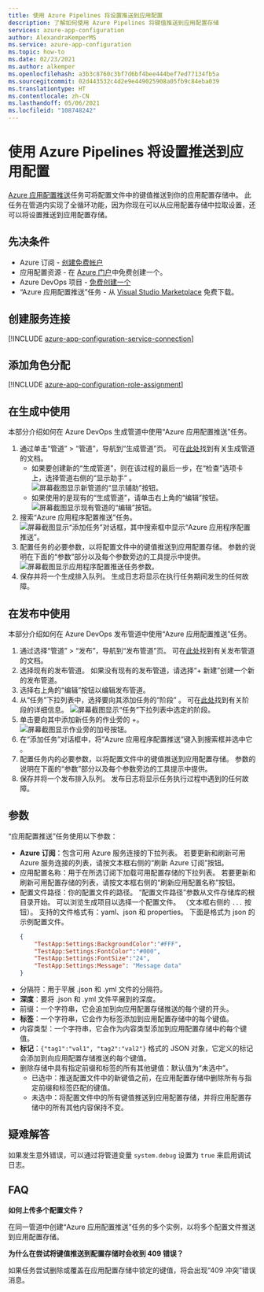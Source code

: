 ```yaml
---
title: 使用 Azure Pipelines 将设置推送到应用配置
description: 了解如何使用 Azure Pipelines 将键值推送到应用配置存储
services: azure-app-configuration
author: AlexandraKemperMS
ms.service: azure-app-configuration
ms.topic: how-to
ms.date: 02/23/2021
ms.author: alkemper
ms.openlocfilehash: a3b3c8760c3bf7d6bf4bee444bef7ed77134fb5a
ms.sourcegitcommit: 02d443532c4d2e9e449025908a05fb9c84eba039
ms.translationtype: HT
ms.contentlocale: zh-CN
ms.lasthandoff: 05/06/2021
ms.locfileid: "108748242"
---
```

# <a name="push-settings-to-app-configuration-with-azure-pipelines"></a>使用 Azure Pipelines 将设置推送到应用配置

[Azure 应用配置推送](https://marketplace.visualstudio.com/items?itemName=AzureAppConfiguration.azure-app-configuration-task-push)任务可将配置文件中的键值推送到你的应用配置存储中。 此任务在管道内实现了全循环功能，因为你现在可以从应用配置存储中拉取设置，还可以将设置推送到应用配置存储。

## <a name="prerequisites"></a>先决条件

- Azure 订阅 - [创建免费帐户](https://azure.microsoft.com/free/)
- 应用配置资源 - 在 [Azure 门户](https://portal.azure.com)中免费创建一个。
- Azure DevOps 项目 - [免费创建一个](https://go.microsoft.com/fwlink/?LinkId=2014881)
- “Azure 应用配置推送”任务 - 从 [Visual Studio Marketplace](https://marketplace.visualstudio.com/items?itemName=AzureAppConfiguration.azure-app-configuration-task-push) 免费下载。

## <a name="create-a-service-connection"></a>创建服务连接

[!INCLUDE [azure-app-configuration-service-connection](../../includes/azure-app-configuration-service-connection.md)]

## <a name="add-role-assignment"></a>添加角色分配

[!INCLUDE [azure-app-configuration-role-assignment](../../includes/azure-app-configuration-role-assignment.md)]

## <a name="use-in-builds"></a>在生成中使用

本部分介绍如何在 Azure DevOps 生成管道中使用“Azure 应用配置推送”任务。

1. 通过单击“管道” > “管道”，导航到“生成管道”页。 可在[此处](/azure/devops/pipelines/create-first-pipeline?tabs=tfs-2018-2)找到有关生成管道的文档。
      - 如果要创建新的“生成管道”，则在该过程的最后一步，在“检查”选项卡上，选择管道右侧的“显示助手” 。
      ![屏幕截图显示新管道的“显示辅助”按钮。](./media/new-pipeline-show-assistant.png)
      - 如果使用的是现有的“生成管道”，请单击右上角的“编辑”按钮。
      ![屏幕截图显示现有管道的“编辑”按钮。](./media/existing-pipeline-show-assistant.png)
1. 搜索“Azure 应用程序配置推送”任务。
![屏幕截图显示“添加任务”对话框，其中搜索框中显示“Azure 应用程序配置推送”。](./media/add-azure-app-configuration-push-task.png)
1. 配置任务的必要参数，以将配置文件中的键值推送到应用配置存储。 参数的说明在下面的“参数”部分以及每个参数旁边的工具提示中提供。
![屏幕截图显示应用程序配置推送任务参数。](./media/azure-app-configuration-push-parameters.png)
1. 保存并将一个生成排入队列。 生成日志将显示在执行任务期间发生的任何故障。

## <a name="use-in-releases"></a>在发布中使用

本部分介绍如何在 Azure DevOps 发布管道中使用“Azure 应用配置推送”任务。

1. 通过选择“管道” > “发布”，导航到“发布管道”页。 可在[此处](/azure/devops/pipelines/release)找到有关发布管道的文档。
1. 选择现有的发布管道。 如果没有现有的发布管道，请选择“+ 新建”创建一个新的发布管道。
1. 选择右上角的“编辑”按钮以编辑发布管道。
1. 从“任务”下拉列表中，选择要向其添加任务的“阶段” 。 可在[此处](/azure/devops/pipelines/release/environments)找到有关阶段的详细信息。
![屏幕截图显示“任务”下拉列表中选定的阶段。](./media/pipeline-stage-tasks.png)
1. 单击要向其中添加新任务的作业旁的 +。
![屏幕截图显示作业旁的加号按钮。](./media/add-task-to-job.png)
1. 在“添加任务”对话框中，将“Azure 应用程序配置推送”键入到搜索框并选中它 。
1. 配置任务内的必要参数，以将配置文件中的键值推送到应用配置存储。 参数的说明在下面的“参数”部分以及每个参数旁边的工具提示中提供。
1. 保存并将一个发布排入队列。 发布日志将显示任务执行过程中遇到的任何故障。

## <a name="parameters"></a>参数

“应用配置推送”任务使用以下参数：

- **Azure 订阅**：包含可用 Azure 服务连接的下拉列表。 若要更新和刷新可用 Azure 服务连接的列表，请按文本框右侧的“刷新 Azure 订阅”按钮。
- 应用配置名称：用于在所选订阅下加载可用配置存储的下拉列表。 若要更新和刷新可用配置存储的列表，请按文本框右侧的“刷新应用配置名称”按钮。
- 配置文件路径：你的配置文件的路径。 “配置文件路径”参数从文件存储库的根目录开始。 可以浏览生成项目以选择一个配置文件。 （文本框右侧的 `...` 按钮）。 支持的文件格式有：yaml、json 和 properties。 下面是格式为 json 的示例配置文件。
    ```json
    {
        "TestApp:Settings:BackgroundColor":"#FFF",
        "TestApp:Settings:FontColor":"#000",
        "TestApp:Settings:FontSize":"24",
        "TestApp:Settings:Message": "Message data"
    }
    ```
- 分隔符：用于平展 .json 和 .yml 文件的分隔符。
- **深度**：要将 .json 和 .yml 文件平展到的深度。
- 前缀：一个字符串，它会追加到向应用配置存储推送的每个键的开头。
- **标签**：一个字符串，它会作为标签添加到应用配置存储中的每个键值。
- 内容类型：一个字符串，它会作为内容类型添加到应用配置存储中的每个键值。
- **标记**：`{"tag1":"val1", "tag2":"val2"}` 格式的 JSON 对象，它定义的标记会添加到向应用配置存储推送的每个键值。
- 删除存储中具有指定前缀和标签的所有其他键值：默认值为“未选中”。
  - 已选中：推送配置文件中的新键值之前，在应用配置存储中删除所有与指定前缀和标签匹配的键值。
  - 未选中：将配置文件中的所有键值推送到应用配置存储，并将应用配置存储中的所有其他内容保持不变。



## <a name="troubleshooting"></a>疑难解答

如果发生意外错误，可以通过将管道变量 `system.debug` 设置为 `true` 来启用调试日志。

## <a name="faq"></a>FAQ

**如何上传多个配置文件？**

在同一管道中创建“Azure 应用配置推送”任务的多个实例，以将多个配置文件推送到应用配置存储。

**为什么在尝试将键值推送到配置存储时会收到 409 错误？**

如果任务尝试删除或覆盖在应用配置存储中锁定的键值，将会出现“409 冲突”错误消息。
